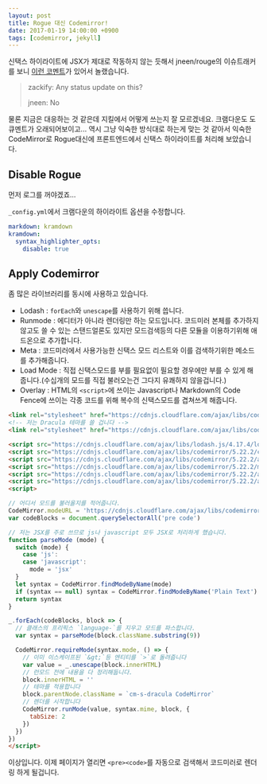 ```yaml
---
layout: post
title: Rogue 대신 Codemirror!
date: 2017-01-19 14:00:00 +0900
tags: [codemirror, jekyll]
---
```


신택스 하이라이트에 JSX가 제대로 작동하지 않는 듯해서 jneen/rouge의 이슈트래커를 보니 [이런 코멘트](https://github.com/jneen/rouge/issues/275#issuecomment-149714664)가 있어서 놀랬습니다.

> zackify: Any status update on this?
>
> jneen: No

물론 지금은 대응하는 것 같은데 지킬에서 어떻게 쓰는지 잘 모르겠네요.
크램다운도 도큐멘트가 오래되어보이고... 역시 그냥 익숙한 방식대로 하는게 맞는 것 같아서 익숙한 CodeMirror로 Rogue대신에 프론트엔드에서 신택스 하이라이트를 처리해 보았습니다.

## Disable Rogue

먼저 로그를 꺼야겠죠...

`_config.yml`에서 크램다운의 하이라이트 옵션을 수정합니다.

```yml
markdown: kramdown
kramdown:
  syntax_highlighter_opts:
    disable: true
```

## Apply Codemirror

좀 많은 라이브러리를 동시에 사용하고 있습니다.

- Lodash : `forEach`와 `unescape`를 사용하기 위해 씁니다.
- Runmode : 에디터가 아니라 렌더링만 하는 모드입니다. 코드미러 본체를 추가하지 않고도 쓸 수 있는 스탠드얼론도 있지만 모드검색등의 다른 모듈을 이용하기위해 애드온으로 추가합니다.
- Meta : 코드미러에서 사용가능한 신택스 모드 리스트와 이를 검색하기위한 메소드를 추가해줍니다.
- Load Mode : 직접 신택스모드를 부를 필요없이 필요할 경우에만 부를 수 있게 해줍니다.(수십개의 모드를 직접 불러오는건 그다지 유쾌하지 않을겁니다.)
- Overlay : HTML의 `<script>`에 쓰이는 Javascript나 Markdown의 Code Fence에 쓰이는 각종 코드를 위해 복수의 신택스모드를 겹쳐쓰게 해줍니다.

```html
<link rel="stylesheet" href="https://cdnjs.cloudflare.com/ajax/libs/codemirror/5.22.2/codemirror.min.css">
<!-- 저는 Dracula 테마를 쓸 겁니다 -->
<link rel="stylesheet" href="https://cdnjs.cloudflare.com/ajax/libs/codemirror/5.22.2/theme/dracula.min.css">

<script src="https://cdnjs.cloudflare.com/ajax/libs/lodash.js/4.17.4/lodash.min.js"></script>
<script src="https://cdnjs.cloudflare.com/ajax/libs/codemirror/5.22.2/codemirror.min.js"></script>
<script src="https://cdnjs.cloudflare.com/ajax/libs/codemirror/5.22.2/addon/runmode/runmode.min.js"></script>
<script src="https://cdnjs.cloudflare.com/ajax/libs/codemirror/5.22.2/mode/meta.min.js"></script>
<script src="https://cdnjs.cloudflare.com/ajax/libs/codemirror/5.22.2/addon/mode/loadmode.min.js"></script>
<script src="https://cdnjs.cloudflare.com/ajax/libs/codemirror/5.22.2/addon/mode/overlay.min.js"></script>
<script>

// 어디서 모드를 불러올지를 적어줍니다.
CodeMirror.modeURL = 'https://cdnjs.cloudflare.com/ajax/libs/codemirror/5.22.2/mode/%N/%N.js'
var codeBlocks = document.querySelectorAll('pre code')

// 저는 JSX를 주로 쓰므로 js나 javascript 모두 JSX로 처리하게 했습니다.
function parseMode (mode) {
  switch (mode) {
    case 'js':
    case 'javascript':
      mode = 'jsx'
  }
  let syntax = CodeMirror.findModeByName(mode)
  if (syntax == null) syntax = CodeMirror.findModeByName('Plain Text')
  return syntax
}

_.forEach(codeBlocks, block => {
  // 클래스의 프리픽스 `language-`를 지우고 모드를 파스합니다.
  var syntax = parseMode(block.className.substring(9))

  CodeMirror.requireMode(syntax.mode, () => {
    // 이미 이스케이프된 `&gt;`등 엔티티를 `>`로 돌려줍니다
    var value = _.unescape(block.innerHTML)
    // 런모드 전에 내용을 다 정리해둡니다.
    block.innerHTML = ''
    // 테마를 적용합니다
    block.parentNode.className = `cm-s-dracula CodeMirror`
    // 렌더를 시작합니다
    CodeMirror.runMode(value, syntax.mime, block, {
      tabSize: 2
    })
  })
})
</script>
```

이상입니다. 이제 페이지가 열리면 `<pre><code>`를 자동으로 검색해서 코드미러로 렌더링 하게 될겁니다.
